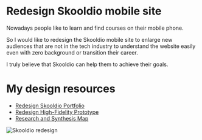 # Redesign Skooldio mobile site

Nowadays people like to learn and find courses on their mobile phone.

So I would like to redesign the Skooldio mobile site to enlarge new audiences that are not in the tech industry to understand the website easily even with zero background or transition their career.

I truly believe that Skooldio can help them to achieve their goals.



# My design resources

- [Redesign Skooldio Portfolio](https://docs.google.com/presentation/d/1k1yO_yyQmx2hJMJ0IecpuimlYZ8sp6qxK0r9p8E21Bk)
- [Redesign High-Fidelity Prototype](https://user-images.githubusercontent.com/73061978/99879536-414c9880-2c40-11eb-842b-f8b191dab42c.png)
- [Research and Synthesis Map](https://miro.com/app/board/o9J_le1l-q4=)

![Skooldio redesign](https://user-images.githubusercontent.com/73061978/99879164-891df080-2c3d-11eb-8a14-350f14efe8ea.png)


